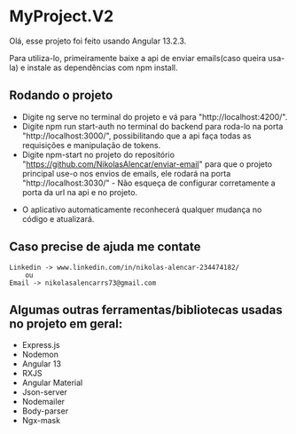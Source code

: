 # MyProject.V2

Olá, esse projeto foi feito usando Angular 13.2.3.

Para utiliza-lo, primeiramente baixe a api de enviar emails(caso queira usa-la) e instale as dependências com npm install.

## Rodando o projeto

 - Digite ng serve no terminal do projeto e vá para "http://localhost:4200/".
 - Digite npm run start-auth no terminal do backend para roda-lo na porta "http://localhost:3000/", possibilitando que a api faça todas as requisições e manipulação de tokens.
 - Digite npm-start no projeto do repositório "https://github.com/NikolasAlencar/enviar-email" para que o projeto principal use-o nos envios de emails, ele rodará na porta "http://localhost:3030/" - Não esqueça de configurar corretamente a porta da url na api e no projeto.

 * O aplicativo automaticamente reconhecerá qualquer mudança no código e atualizará.

## Caso precise de ajuda me contate    
  
	Linkedin -> www.linkedin.com/in/nikolas-alencar-234474182/ 
		ou 
	Email -> nikolasalencarrs73@gmail.com

## Algumas outras ferramentas/bibliotecas usadas no projeto em geral:
 - Express.js
 - Nodemon
 - Angular 13
 - RXJS
 - Angular Material
 - Json-server
 - Nodemailer
 - Body-parser
 - Ngx-mask

